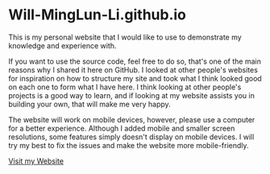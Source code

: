 # Will-MingLun-Li.github.io

This is my personal website that I would like to use to demonstrate my knowledge and experience with. 

If you want to use the source code, feel free to do so, that's one of the main reasons why I shared it here on GitHub. I looked at other people's websites for inspiration on how to structure my site and took what I think looked good on each one to form what I have here. I think looking at other people's projects is a good way to learn, and if looking at my website assists you in building your own, that will make me very happy. 

The website will work on mobile devices, however, please use a computer for a better experience. Although I added mobile and smaller screen resolutions, some features simply doesn't display on mobile devices. I will try my best to fix the issues and make the website more mobile-friendly.

[Visit my Website](minglunli.com)
